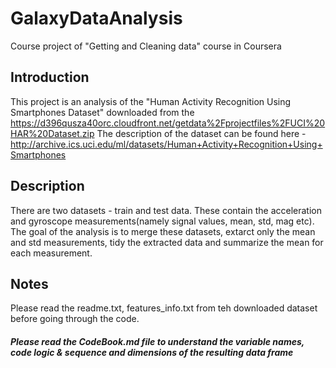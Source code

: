 # GalaxyDataAnalysis
Course project of "Getting and Cleaning data" course in Coursera
## Introduction
This project is an analysis of the "Human Activity Recognition Using Smartphones Dataset" downloaded from the https://d396qusza40orc.cloudfront.net/getdata%2Fprojectfiles%2FUCI%20HAR%20Dataset.zip
The description of the dataset can be found here - http://archive.ics.uci.edu/ml/datasets/Human+Activity+Recognition+Using+Smartphones
## Description
There are two datasets - train and test data. These contain the acceleration and gyroscope measurements(namely signal values, mean, std, mag etc). The goal of the analysis is to merge these datasets, extarct only the mean and std measurements, tidy the extracted data and summarize the mean for each measurement.
## Notes
Please read the readme.txt, features_info.txt from teh downloaded dataset before going through the code. 
##### Please read the CodeBook.md file to understand the variable names, code logic & sequence and dimensions of the resulting data frame
